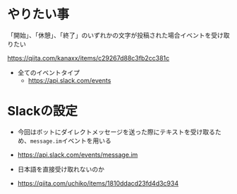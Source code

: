 # やりたい事
「開始」、「休憩」、「終了」のいずれかの文字が投稿された場合イベントを受け取りたい

https://qiita.com/kanaxx/items/c29267d88c3fb2cc381c

- 全てのイベントタイプ
  - https://api.slack.com/events

# Slackの設定
- 今回はボットにダイレクトメッセージを送った際にテキストを受け取るため、`message.im`イベントを用いる
- https://api.slack.com/events/message.im

- 日本語を直接受け取れないのか
- https://qiita.com/uchiko/items/1810ddacd23fd4d3c934
